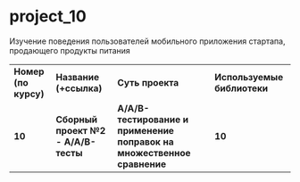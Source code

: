 # project_10
Изучение поведения пользователей мобильного приложения стартапа, продающего продукты питания

<table>
<tr>
<td><b>Номер (по курсу)</b></td>
<td><b>Название (+ссылка)</b></td>
<td><b>Суть проекта</b></td>
<td><b>Используемые библиотеки</b></td>
<tr>
<td><b>10</b></td>
<td><b>Сборный проект №2 - А/А/В-тесты</b></td>
<td><b>А/А/В-тестирование и применение поправок на множественное сравнение</b></td>
<td><b>10</b></td>
  

</table>
<br/><br/>
